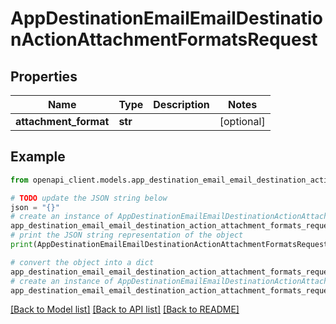 # AppDestinationEmailEmailDestinationActionAttachmentFormatsRequest


## Properties

Name | Type | Description | Notes
------------ | ------------- | ------------- | -------------
**attachment_format** | **str** |  | [optional] 

## Example

```python
from openapi_client.models.app_destination_email_email_destination_action_attachment_formats_request import AppDestinationEmailEmailDestinationActionAttachmentFormatsRequest

# TODO update the JSON string below
json = "{}"
# create an instance of AppDestinationEmailEmailDestinationActionAttachmentFormatsRequest from a JSON string
app_destination_email_email_destination_action_attachment_formats_request_instance = AppDestinationEmailEmailDestinationActionAttachmentFormatsRequest.from_json(json)
# print the JSON string representation of the object
print(AppDestinationEmailEmailDestinationActionAttachmentFormatsRequest.to_json())

# convert the object into a dict
app_destination_email_email_destination_action_attachment_formats_request_dict = app_destination_email_email_destination_action_attachment_formats_request_instance.to_dict()
# create an instance of AppDestinationEmailEmailDestinationActionAttachmentFormatsRequest from a dict
app_destination_email_email_destination_action_attachment_formats_request_from_dict = AppDestinationEmailEmailDestinationActionAttachmentFormatsRequest.from_dict(app_destination_email_email_destination_action_attachment_formats_request_dict)
```
[[Back to Model list]](../README.md#documentation-for-models) [[Back to API list]](../README.md#documentation-for-api-endpoints) [[Back to README]](../README.md)


